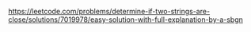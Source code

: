 https://leetcode.com/problems/determine-if-two-strings-are-close/solutions/7019978/easy-solution-with-full-explanation-by-a-sbgn
